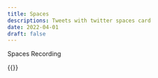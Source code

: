 ```yaml
---
title: Spaces
descriptions: Tweets with twitter spaces card
date: 2022-04-01
draft: false
---
```


Spaces Recording


{{<tweet id="1525174776683274245">}}
